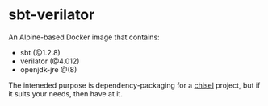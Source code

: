 sbt-verilator
================

An Alpine-based Docker image that contains:
    
- sbt (@1.2.8)
- verilator (@4.012)
- openjdk-jre @(8)

The inteneded purpose is dependency-packaging for a
[chisel](https://github.com/freechipsproject/chisel3) project, but if
it suits your needs, then have at it.
